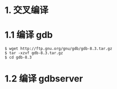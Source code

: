 # 1. 交叉编译
# 1.1 编译 gdb
```
$ wget http://ftp.gnu.org/gnu/gdb/gdb-8.3.tar.gz
$ tar -xzvf gdb-8.3.tar.gz 
$ cd gdb-8.3
```

# 1.2 编译 gdbserver
```

```